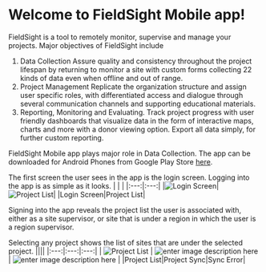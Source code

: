 # Welcome to FieldSight Mobile app!

FieldSight is a tool to remotely monitor, supervise and manage your projects. Major objectives of FieldSight include 
1. Data Collection
Assure quality and consistency throughout the project lifespan by returning to monitor a site with custom forms collecting 22 kinds of data even when offline and out of range.
2. Project Management
Replicate the organization structure and assign user specific roles, with differentiated access and dialogue through several communication channels and supporting educational materials.
3. Reporting, Monitoring and Evaluating.
Track project progress with user friendly dashboards that visualize data in the form of interactive maps, charts and more with a donor viewing option. Export all data simply, for further custom reporting.

FieldSight Mobile app plays major role in Data Collection. 
The app can be downloaded for Android Phones from Google Play Store [here](https://play.google.com/store/apps/details?id=org.bcss.collect.android).

The first screen the user sees in the app is the login screen. Logging into the app is as simple as it looks.
|  |  |
|:---:|:---:|
|![Login Screen](https://lh3.googleusercontent.com/28-NxchIB2mxwJjR6J_sR1Io475mL_FEN4Jd5WdLnubCaFhnyqWTkSIMYgme2zkFAtKY7Y26T3KV9Q "Login Screen")|![Project List](https://lh3.googleusercontent.com/oIaCybGMp24Q5bOlkI-aoYOuUekax2haA2Gc9wFXbj6FASYRTXnX-HmoYBEQ9_wppWipf5PtiH3TJQ "Project List")|
|Login Screen|Project List| 

Signing into the app reveals the project list the user is associated with, either as a site supervisor, or site that is under a region in which the user is a region supervisor.

Selecting any project shows the list of sites that are under the selected project.
||||
|:---:|:---:|:---:|
|  ![Project List](https://lh3.googleusercontent.com/oIaCybGMp24Q5bOlkI-aoYOuUekax2haA2Gc9wFXbj6FASYRTXnX-HmoYBEQ9_wppWipf5PtiH3TJQ "Project List")  | ![enter image description here](https://lh3.googleusercontent.com/UutZ2OawCceQz-MjzDza1keeJ51n-fWxM_VPwTu537OKUjHYUkogE9-0wt5-tBwAxCfGmTuZWg43nw)   |  ![enter image description here](https://lh3.googleusercontent.com/UutZ2OawCceQz-MjzDza1keeJ51n-fWxM_VPwTu537OKUjHYUkogE9-0wt5-tBwAxCfGmTuZWg43nw)  |
|Project List|Project Sync|Sync Error|

